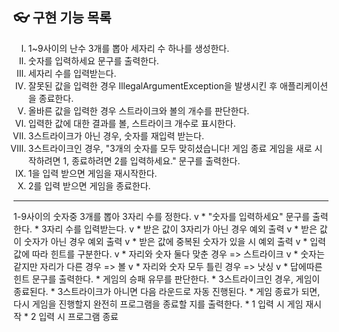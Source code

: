 ## 👓 구현 기능 목록
<ol type="I">
<li>1~9사이의 난수 3개를 뽑아 세자리 수 하나를 생성한다.</li>
<li>숫자를 입력하세요 문구를 출력한다.</li>
<li>세자리 수를 입력받는다.</li>
<li>잘못된 값을 입력한 경우 IllegalArgumentException을 발생시킨 후 애플리케이션을 종료한다.</li>
<li>올바른 값을 입력한 경우 스트라이크와 볼의 개수를 판단한다.</li>
<li>입력한 값에 대한 결과를 볼, 스트라이크 개수로 표시한다.</li>
<li>3스트라이크가 아닌 경우, 숫자를 재입력 받는다.</li>
<li>3스트라이크인 경우, "3개의 숫자를 모두 맞히셨습니다! 게임 종료
게임을 새로 시작하려면 1, 종료하려면 2를 입력하세요." 문구를 출력한다.</li>
<li>1을 입력 받으면 게임을 재시작한다.</li>
<li>2를 입력 받으면 게임을 종료한다.</li>

</ol>
<hr>  
1-9사이의 숫자중 3개를 뽑아 3자리 수를 정한다. v
* "숫자를 입력하세요" 문구를 출력한다.
* 3자리 수를 입력받는다. v
    * 받은 값이 3자리가 아닌 경우 예외 출력 v
    * 받은 값이 숫자가 아닌 경우 예외 출력 v
    * 받은 값에 중복된 숫자가 있을 시 예외 출력 v
* 입력값에 따라 힌트를 구분한다. v
    * 자리와 숫자 둘다 맞춘 경우 => 스트라이크 v
    * 숫자는 같지만 자리가 다른 경우 => 볼 v
    * 자리와 숫자 모두 틀린 경우 => 낫싱 v
* 답에따른 힌트 문구를 출력한다.
* 게임의 승패 유무를 판단한다.
    * 3스트라이크인 경우, 게임이 종료된다.
    * 3스트라이크가 아니면 다음 라운드로 자동 진행된다.
* 게임 종료가 되면, 다시 게임을 진행할지 완전히 프로그램을 종료할 지를 출력한다.
    * 1 입력 시 게임 재시작
    * 2 입력 시 프로그램 종료